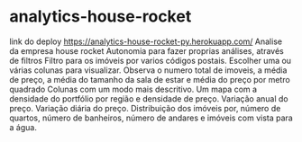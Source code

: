 # analytics-house-rocket
link do deploy https://analytics-house-rocket-py.herokuapp.com/
Analise da empresa house rocket
Autonomia para fazer proprias análises, através de filtros
Filtro para os imóveis por varios códigos postais.
Escolher uma ou várias colunas para visualizar.
Observa o numero total de imoveis, a média de preço, a média do tamanho da sala de estar e média do preço por metro quadrado
Colunas com um modo mais descritivo.
Um mapa com a densidade do portfólio por região e densidade de preço.
Variação anual do preço.
Variação diária do preço.
Distribuição dos imóveis por, número de quartos, número de banheiros, número de andares e imóveis com vista para a água.
